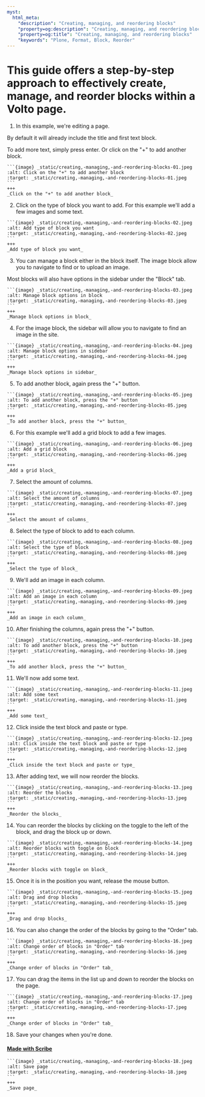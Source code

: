 ```yaml
---
myst:
  html_meta:
    "description": "Creating, managing, and reordering blocks"
    "property=og:description": "Creating, managing, and reordering blocks"
    "property=og:title": "Creating, managing, and reordering blocks"
    "keywords": "Plone, Format, Block, Reorder"
---
```


# This guide offers a step-by-step approach to effectively create, manage, and reorder blocks within a Volto page.

1. In this example, we're editing a page.

By default it will already include the title and first text block.

To add more text, simply press enter. Or click on the "+" to add another block.



````{card}
```{image} _static/creating,-managing,-and-reordering-blocks-01.jpeg
:alt: Click on the "+" to add another block
:target: _static/creating,-managing,-and-reordering-blocks-01.jpeg
```
+++
_Click on the "+" to add another block_
````

2. Click on the type of block you want to add. For this example we'll add a few images and some text.



````{card}
```{image} _static/creating,-managing,-and-reordering-blocks-02.jpeg
:alt: Add type of block you want
:target: _static/creating,-managing,-and-reordering-blocks-02.jpeg
```
+++
_Add type of block you want_
````

3. You can manage a block either in the block itself. The image block allow you to navigate to find or to upload an image.

Most blocks will also have options in the sidebar under the "Block" tab.



````{card}
```{image} _static/creating,-managing,-and-reordering-blocks-03.jpeg
:alt: Manage block options in block
:target: _static/creating,-managing,-and-reordering-blocks-03.jpeg
```
+++
_Manage block options in block_
````

4. For the image block, the sidebar will allow you to navigate to find an image in the site.



````{card}
```{image} _static/creating,-managing,-and-reordering-blocks-04.jpeg
:alt: Manage block options in sidebar
:target: _static/creating,-managing,-and-reordering-blocks-04.jpeg
```
+++
_Manage block options in sidebar_
````

5. To add another block, again press the "+" button.



````{card}
```{image} _static/creating,-managing,-and-reordering-blocks-05.jpeg
:alt: To add another block, press the "+" button
:target: _static/creating,-managing,-and-reordering-blocks-05.jpeg
```
+++
_To add another block, press the "+" button_
````

6. For this example we'll add a grid block to add a few images.



````{card}
```{image} _static/creating,-managing,-and-reordering-blocks-06.jpeg
:alt: Add a grid block
:target: _static/creating,-managing,-and-reordering-blocks-06.jpeg
```
+++
_Add a grid block_
````

7. Select the amount of columns.



````{card}
```{image} _static/creating,-managing,-and-reordering-blocks-07.jpeg
:alt: Select the amount of columns
:target: _static/creating,-managing,-and-reordering-blocks-07.jpeg
```
+++
_Select the amount of columns_
````

8. Select the type of block to add to each column.



````{card}
```{image} _static/creating,-managing,-and-reordering-blocks-08.jpeg
:alt: Select the type of block
:target: _static/creating,-managing,-and-reordering-blocks-08.jpeg
```
+++
_Select the type of block_
````

9. We'll add an image in each column.



````{card}
```{image} _static/creating,-managing,-and-reordering-blocks-09.jpeg
:alt: Add an image in each column
:target: _static/creating,-managing,-and-reordering-blocks-09.jpeg
```
+++
_Add an image in each column_
````

10. After finishing the columns, again press the "+" button.



````{card}
```{image} _static/creating,-managing,-and-reordering-blocks-10.jpeg
:alt: To add another block, press the "+" button
:target: _static/creating,-managing,-and-reordering-blocks-10.jpeg
```
+++
_To add another block, press the "+" button_
````

11. We'll now add some text.



````{card}
```{image} _static/creating,-managing,-and-reordering-blocks-11.jpeg
:alt: Add some text
:target: _static/creating,-managing,-and-reordering-blocks-11.jpeg
```
+++
_Add some text_
````

12. Click inside the text block and paste or type.



````{card}
```{image} _static/creating,-managing,-and-reordering-blocks-12.jpeg
:alt: Click inside the text block and paste or type
:target: _static/creating,-managing,-and-reordering-blocks-12.jpeg
```
+++
_Click inside the text block and paste or type_
````

13. After adding text, we will now reorder the blocks.



````{card}
```{image} _static/creating,-managing,-and-reordering-blocks-13.jpeg
:alt: Reorder the blocks
:target: _static/creating,-managing,-and-reordering-blocks-13.jpeg
```
+++
_Reorder the blocks_
````

14. You can reorder the blocks by clicking on the toggle to the left of the block, and drag the block up or down.



````{card}
```{image} _static/creating,-managing,-and-reordering-blocks-14.jpeg
:alt: Reorder blocks with toggle on block
:target: _static/creating,-managing,-and-reordering-blocks-14.jpeg
```
+++
_Reorder blocks with toggle on block_
````

15. Once it is in the position you want, release the mouse button.



````{card}
```{image} _static/creating,-managing,-and-reordering-blocks-15.jpeg
:alt: Drag and drop blocks
:target: _static/creating,-managing,-and-reordering-blocks-15.jpeg
```
+++
_Drag and drop blocks_
````

16. You can also change the order of the blocks by going to the "Order" tab.



````{card}
```{image} _static/creating,-managing,-and-reordering-blocks-16.jpeg
:alt: Change order of blocks in "Order" tab
:target: _static/creating,-managing,-and-reordering-blocks-16.jpeg
```
+++
_Change order of blocks in "Order" tab_
````

17. You can drag the items in the list up and down to reorder the blocks on the page.



````{card}
```{image} _static/creating,-managing,-and-reordering-blocks-17.jpeg
:alt: Change order of blocks in "Order" tab
:target: _static/creating,-managing,-and-reordering-blocks-17.jpeg
```
+++
_Change order of blocks in "Order" tab_
````

18. Save your changes when you're done.

#### [Made with Scribe](https://scribehow.com/shared/Creating_managing_and_reordering_blocks__lYbs2DY5QyOQiNfCOpLVIg)
````{card}
```{image} _static/creating,-managing,-and-reordering-blocks-18.jpeg
:alt: Save page
:target: _static/creating,-managing,-and-reordering-blocks-18.jpeg
```
+++
_Save page_
````

